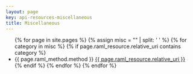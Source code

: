 ```yaml
---
layout: page
key: api-resources-miscellaneous
title: Miscellaneous
---
```

<ul id="resource-list">
  {% for page in site.pages %}
  {% assign misc = "" | split: ' ' %}
    {% for category in misc %}
      {% if page.raml_resource.relative_uri contains category %}
        <li class="resource-entry">
          <span class="http-method http-method-{{ page.raml_method.method | downcase }}">{{ page.raml_method.method }}</span>
          <a href="{{ page.url | prepend: site.baseurl }}">{{ page.raml_resource.relative_uri }}</a>
        </li>
      {% endif %}
    {% endfor %}
  {% endfor %}
</ul>
